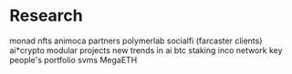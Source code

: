 # Research
monad nfts
animoca partners
polymerlab
socialfi (farcaster clients)
ai*crypto
modular projects
new trends in ai
btc staking
inco network
key people's portfolio
svms
MegaETH
